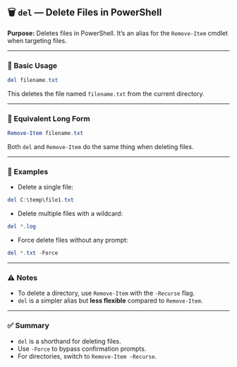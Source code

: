## 🗑️ `del` — Delete Files in PowerShell

**Purpose:**
Deletes files in PowerShell. It’s an alias for the `Remove-Item` cmdlet when targeting files.

---

### 🧾 Basic Usage

```powershell
del filename.txt
```

This deletes the file named `filename.txt` from the current directory.

---

### 🔄 Equivalent Long Form

```powershell
Remove-Item filename.txt
```

Both `del` and `Remove-Item` do the same thing when deleting files.

---

### 📁 Examples

* Delete a single file:

```powershell
del C:\temp\file1.txt
```

* Delete multiple files with a wildcard:

```powershell
del *.log
```

* Force delete files without any prompt:

```powershell
del *.txt -Force
```

---

### ⚠️ Notes

* To delete a directory, use `Remove-Item` with the `-Recurse` flag.
* `del` is a simpler alias but **less flexible** compared to `Remove-Item`.

---

### ✅ Summary

* `del` is a shorthand for deleting files.
* Use `-Force` to bypass confirmation prompts.
* For directories, switch to `Remove-Item -Recurse`.
